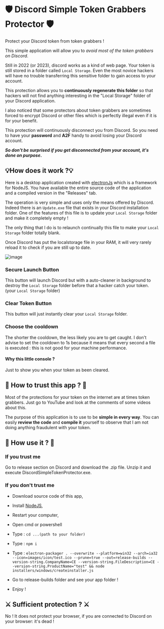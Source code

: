 # 🛡️ Discord Simple Token Grabbers Protector 🛡️

Protect your Discord token from token grabbers !


This simple application will allow you to *avoid most of the token grabbers on Discord*.

Still in 2022 (or 2023), discord works as a kind of web page.
Your token is still stored in a folder called `Local Storage`.
Even the most novice hackers will have no trouble transferring this sensitive folder to gain access to your account.


This protection allows you to **continuously regenerate this folder** so that hackers will not find anything interesting in the "Local Storage" folder of your Discord application.

I also noticed that some protectors about token grabbers are sometimes forced to encrypt Discord or other files which is perfectly illegal even if it is for your benefit.

This protection will continuously disconnect you from Discord.
So you need to have your **password** and **A2F** handy to avoid losing your Discord account.


**__*So don't be surprised if you get disconnected from your account, it's done on purpose*__.**






## 💡How does it work ?💡

Here is a desktop application created with [electronJs](https://www.electronjs.org/) which is a framework for NodeJS.
You have available the entire source code of the application and a compiled version in the "Releases" tab.

The operation is very simple and uses only the means offered by Discord.
Indeed there is an `Update.exe` file that exists in your Discord installation folder.
One of the features of this file is to update your `Local Storage` folder and make it completely empty !

The only thing that I do is to relaunch continually this file to make your `Local Storage` folder totally blank.

Once Discord has put the localstorage file in your RAM, it will very rarely reload it to check if you are still up to date.

![image](https://user-images.githubusercontent.com/73279480/202459345-ef310064-0661-4db3-854b-e151a80c570e.png)



### Secure Launch Button

This button will launch Discord but with a auto-cleaner in background to destroy the `Local Storage` folder before that a hacker catch your token. (your `Local Storage` folder)

### Clear Token Button

This button will just instantly clear your `Local Storage` folder.

### Choose the cooldown

The shorter the cooldown, the less likely you are to get caught.
I don't advise to set the cooldown to 1s because it means that every second a file is executed : this is not good for your machine performance.

#### Why this little console ?

Just to show you when your token as been cleared.


## 🤝 How to trust this app ? 🤝

Most of the protections for your token on the internet are at times token grabbers.
Just go to YouTube and look at the comments of some videos about this.

The purpose of this application is to use to be **simple in every way**.
You can easily **review the code** and **compile it** yourself to observe that I am not doing anything fraudulent with your token.

## 🤔 How use it ? 🤔

### If you trust me
Go to release section on Discord and download the .zip file.
Unzip it and execute DiscordSimpleTokenProtector.exe.

### If you don't trust me
- Download source code of this app,
- Install [NodeJS](https://nodejs.org/en/),
- Restart your computer,


- Open cmd or powershell
- Type : `cd ...(path to your folder)`
- Type : `npm i`
- Type : `electron-packager . --overwrite --platform=win32 --arch=ia32 --icon=images/icon/test.ico --prune=true --out=release-builds --version-string.CompanyName=CE --version-string.FileDescription=CE --version-string.ProductName="test" && node installers/windows/createinstaller.js`
- Go to release-builds folder and see your app folder !
- Enjoy !


## ⚔️ Sufficient protection ? ⚔️

No !
It does not protect your browser, if you are connected to Discord on your browser: it's dead !
